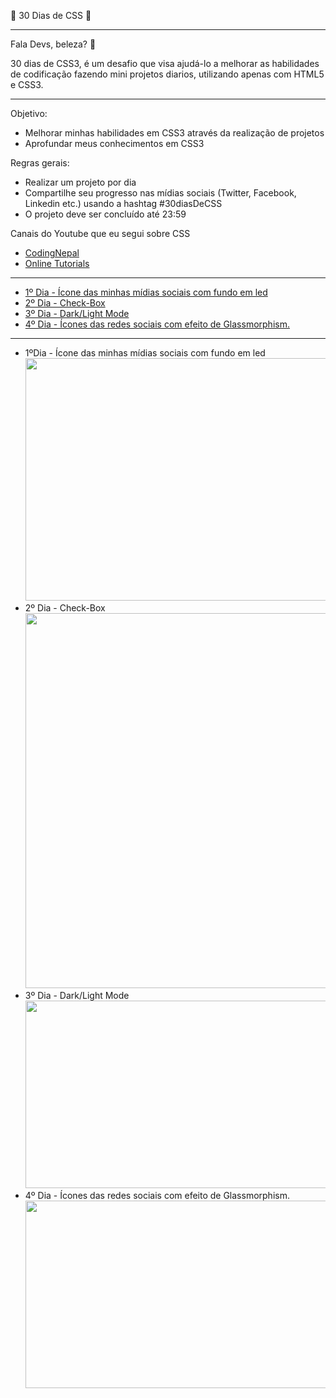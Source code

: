 🚀 30 Dias de CSS 🚀
<hr>

Fala Devs, beleza? 🤘

30 dias de CSS3, é um desafio que visa ajudá-lo a melhorar as habilidades de codificação fazendo mini projetos diarios, utilizando apenas com HTML5 e CSS3.
<hr>

Objetivo:
<ul><li>
	Melhorar minhas habilidades em CSS3 através da realização de projetos</li>
<li>
	Aprofundar meus conhecimentos em CSS3</li>
</ul>
	
Regras gerais:
<ul><li>
	Realizar um projeto por dia</li>
<li>
	Compartilhe seu progresso nas mídias sociais (Twitter, Facebook, Linkedin etc.) usando a hashtag #30diasDeCSS</li>
<li>
	O projeto deve ser concluído até 23:59</li>
	</ul>

<p>Canais do Youtube que eu segui sobre CSS
<ul><li><a href="https://www.youtube.com/channel/UCk7xIEmd3MeyhIu2StLX5yA">
	   CodingNepal</li></a>
	   <li><a href="https://www.youtube.com/c/OnlineTutorials4Designers/videos">Online Tutorials</li></a>
	   </ul>
	<hr>

<ul>
	<li><a href="https://github.com/guibustamante/30Dias-CSS/tree/master/Dia%201">
		1º Dia - Ícone das minhas mídias sociais com fundo em led</a>
	</li>
	<li><a href="https://github.com/guibustamante/30Dias-CSS/tree/master/Dia%202">
		2º Dia - Check-Box</a>
	<li><a href="https://github.com/guibustamante/30Dias-CSS/tree/master/Dia%203%20-Dark-mode">
	3º Dia - Dark/Light Mode</a>
	</li>
	<li><a href="https://github.com/guibustamante/30Dias-CSS/tree/master/Dia%204%20-%20Glassmorphism">
		4º Dia - Ícones das redes sociais com efeito de Glassmorphism.</a>
	</ul>
<hr>
<ul><li>
	1ºDia - Ícone das minhas mídias sociais com fundo em led
	<img src="https://j.gifs.com/VA4Z3B.gif" width="1000" height="388"/>
	</li>
	<li>
	2º Dia - Check-Box
		<br>
	<img src="https://j.gifs.com/p8NKLp.gif" width="680" height="600"/>
	</li>
	<li>
	3º Dia - Dark/Light Mode
		<br>
	<img src= "https://j.gifs.com/6XnjK9.gif" width="800" height="300"/>
	</li>
	<li>
		4º Dia - Ícones das redes sociais com efeito de Glassmorphism.
		<br>
		<img src="https://j.gifs.com/E8JprY.gif" width="800" height="300"/>
	</li>
</ul>

